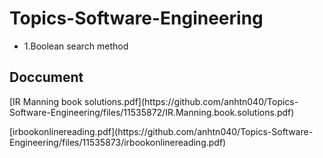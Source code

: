 # Topics-Software-Engineering
<ul><li>1.Boolean search method</li></ul>
<h2>Doccument</h2>
<p></p>
<p>[IR Manning book solutions.pdf](https://github.com/anhtn040/Topics-Software-Engineering/files/11535872/IR.Manning.book.solutions.pdf)</p>
<p>[irbookonlinereading.pdf](https://github.com/anhtn040/Topics-Software-Engineering/files/11535873/irbookonlinereading.pdf)</p>
